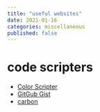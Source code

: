 ```yaml
---
title: "useful websites"
date: 2021-01-16
categories: miscellaneous
published: false
---
```


# code scripters

- [Color Scripter](https://colorscripter.com/)
- [GitGub Gist](https://gist.github.com/)
- [carbon](https://carbon.now.sh/)
